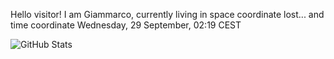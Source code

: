Hello visitor! I am Giammarco, currently living in space coordinate lost... and time coordinate Wednesday, 29 September, 02:19 CEST

![GitHub Stats](https://github-readme-stats.vercel.app/api?username=grcasanova)
